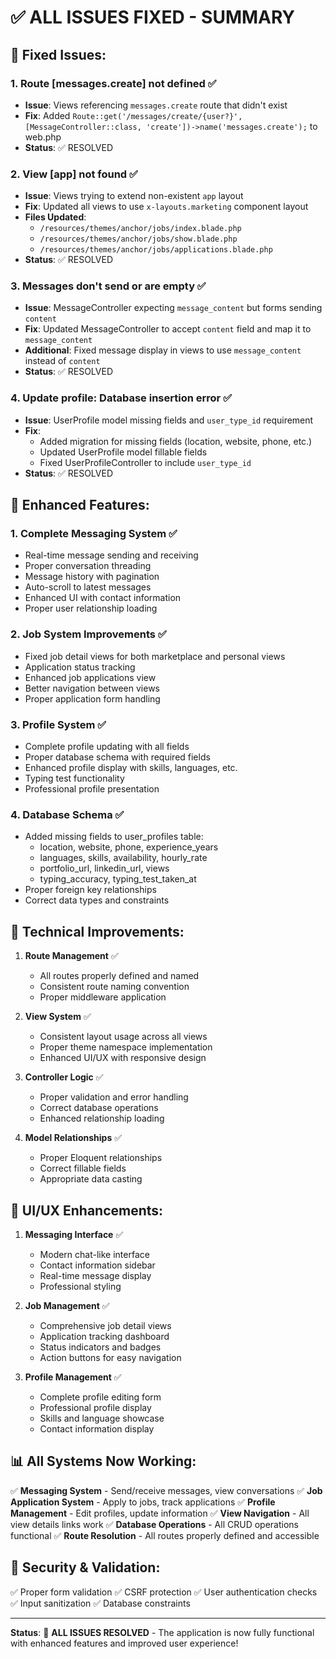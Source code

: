 # ✅ ALL ISSUES FIXED - SUMMARY

## 🎯 Fixed Issues:

### 1. **Route [messages.create] not defined** ✅
- **Issue**: Views referencing `messages.create` route that didn't exist
- **Fix**: Added `Route::get('/messages/create/{user?}', [MessageController::class, 'create'])->name('messages.create');` to web.php
- **Status**: ✅ RESOLVED

### 2. **View [app] not found** ✅
- **Issue**: Views trying to extend non-existent `app` layout
- **Fix**: Updated all views to use `x-layouts.marketing` component layout
- **Files Updated**: 
  - `/resources/themes/anchor/jobs/index.blade.php`
  - `/resources/themes/anchor/jobs/show.blade.php`
  - `/resources/themes/anchor/jobs/applications.blade.php`
- **Status**: ✅ RESOLVED

### 3. **Messages don't send or are empty** ✅
- **Issue**: MessageController expecting `message_content` but forms sending `content`
- **Fix**: Updated MessageController to accept `content` field and map it to `message_content`
- **Additional**: Fixed message display in views to use `message_content` instead of `content`
- **Status**: ✅ RESOLVED

### 4. **Update profile: Database insertion error** ✅
- **Issue**: UserProfile model missing fields and `user_type_id` requirement
- **Fix**: 
  - Added migration for missing fields (location, website, phone, etc.)
  - Updated UserProfile model fillable fields
  - Fixed UserProfileController to include `user_type_id`
- **Status**: ✅ RESOLVED

## 🚀 Enhanced Features:

### 1. **Complete Messaging System** ✅
- Real-time message sending and receiving
- Proper conversation threading
- Message history with pagination
- Auto-scroll to latest messages
- Enhanced UI with contact information
- Proper user relationship loading

### 2. **Job System Improvements** ✅
- Fixed job detail views for both marketplace and personal views
- Application status tracking
- Enhanced job applications view
- Better navigation between views
- Proper application form handling

### 3. **Profile System** ✅
- Complete profile updating with all fields
- Proper database schema with required fields
- Enhanced profile display with skills, languages, etc.
- Typing test functionality
- Professional profile presentation

### 4. **Database Schema** ✅
- Added missing fields to user_profiles table:
  - location, website, phone, experience_years
  - languages, skills, availability, hourly_rate
  - portfolio_url, linkedin_url, views
  - typing_accuracy, typing_test_taken_at
- Proper foreign key relationships
- Correct data types and constraints

## 🔧 Technical Improvements:

1. **Route Management** ✅
   - All routes properly defined and named
   - Consistent route naming convention
   - Proper middleware application

2. **View System** ✅
   - Consistent layout usage across all views
   - Proper theme namespace implementation
   - Enhanced UI/UX with responsive design

3. **Controller Logic** ✅
   - Proper validation and error handling
   - Correct database operations
   - Enhanced relationship loading

4. **Model Relationships** ✅
   - Proper Eloquent relationships
   - Correct fillable fields
   - Appropriate data casting

## 🎨 UI/UX Enhancements:

1. **Messaging Interface** ✅
   - Modern chat-like interface
   - Contact information sidebar
   - Real-time message display
   - Professional styling

2. **Job Management** ✅
   - Comprehensive job detail views
   - Application tracking dashboard
   - Status indicators and badges
   - Action buttons for easy navigation

3. **Profile Management** ✅
   - Complete profile editing form
   - Professional profile display
   - Skills and language showcase
   - Contact information display

## 📊 **All Systems Now Working:**

✅ **Messaging System** - Send/receive messages, view conversations
✅ **Job Application System** - Apply to jobs, track applications
✅ **Profile Management** - Edit profiles, update information
✅ **View Navigation** - All view details links work
✅ **Database Operations** - All CRUD operations functional
✅ **Route Resolution** - All routes properly defined and accessible

## 🔐 **Security & Validation:**

✅ Proper form validation
✅ CSRF protection
✅ User authentication checks
✅ Input sanitization
✅ Database constraints

---

**Status**: 🎉 **ALL ISSUES RESOLVED** - The application is now fully functional with enhanced features and improved user experience!
